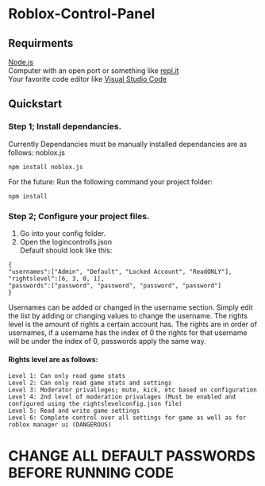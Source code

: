 # Roblox-Control-Panel
## Requirments
[Node.js](https://nodejs.org/en/)<br>
Computer with an open port or something like [repl.it](https://repl.it)<br>
Your favorite code editor like [Visual Studio Code](https://code.visualstudio.com/)

## Quickstart
### Step 1; Install dependancies.
Currently Dependancies must be manually installed dependancies are as follows:
noblox.js
```shell
npm install noblox.js
```
For the future:
Run the following command your project folder:
```shell
npm install
```

### Step 2; Configure your project files.
1. Go into your config folder.
2. Open the logincontrolls.json<br>
Default should look like this:
```
{
"usernames":["Admin", "Default", "Locked Account", "ReadONLY"],
"rightslevel":[6, 3, 0, 1],
"passwords":["password", "password", "password", "password"]
}
```
Usernames can be added or changed in the username section. Simply edit the list by adding or changing values to change the username. The rights level is the amount of rights a certain account has. The rights are in order of usernames, if a username has the index of 0 the rights for that username will be under the index of 0, passwords apply the same way.<br>
#### Rights level are as follows:
``` Level 0: Account disabled
Level 1: Can only read game stats
Level 2: Can only read game stats and settings
Level 3: Moderator privalleges; mute, kick, etc based on configuration
Level 4: 2nd level of moderation privalages (Must be enabled and configured using the rightslevelconfig.json file)
Level 5: Read and write game settings
Level 6: Complete control over all settings for game as well as for roblox manager ui (DANGEROUS)
```
# CHANGE ALL DEFAULT PASSWORDS BEFORE RUNNING CODE


